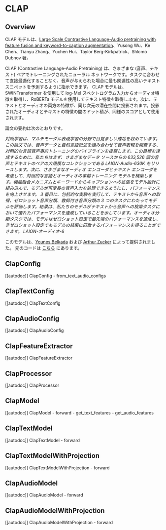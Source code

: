 <!--Copyright 2023 The HuggingFace Team. All rights reserved.

Licensed under the Apache License, Version 2.0 (the "License"); you may not use this file except in compliance with
the License. You may obtain a copy of the License at

http://www.apache.org/licenses/LICENSE-2.0

Unless required by applicable law or agreed to in writing, software distributed under the License is distributed on
an "AS IS" BASIS, WITHOUT WARRANTIES OR CONDITIONS OF ANY KIND, either express or implied. See the License for the
specific language governing permissions and limitations under the License.

⚠️ Note that this file is in Markdown but contain specific syntax for our doc-builder (similar to MDX) that may not be
rendered properly in your Markdown viewer.

-->

# CLAP

## Overview

CLAP モデルは、[Large Scale Contrastive Language-Audio pretraining with
feature fusion and keyword-to-caption augmentation](https://arxiv.org/pdf/2211.06687.pdf)、Yusong Wu、Ke Chen、Tianyu Zhang、Yuchen Hui、Taylor Berg-Kirkpatrick、Shlomo Dubnov 著。

CLAP (Contrastive Language-Audio Pretraining) は、さまざまな (音声、テキスト) ペアでトレーニングされたニューラル ネットワークです。タスクに合わせて直接最適化することなく、音声が与えられた場合に最も関連性の高いテキスト スニペットを予測するように指示できます。 CLAP モデルは、SWINTransformer を使用して log-Mel スペクトログラム入力からオーディオ特徴を取得し、RoBERTa モデルを使用してテキスト特徴を取得します。次に、テキストとオーディオの両方の特徴が、同じ次元の潜在空間に投影されます。投影されたオーディオとテキストの特徴の間のドット積が、同様のスコアとして使用されます。

論文の要約は次のとおりです。

*対照学習は、マルチモーダル表現学習の分野で目覚ましい成功を収めています。この論文では、音声データと自然言語記述を組み合わせて音声表現を開発する、対照的な言語音声事前トレーニングのパイプラインを提案します。この目標を達成するために、私たちはまず、さまざまなデータ ソースからの 633,526 個の音声とテキストのペアの大規模なコレクションである LAION-Audio-630K をリリースします。次に、さまざまなオーディオ エンコーダとテキスト エンコーダを考慮して、対照的な言語とオーディオの事前トレーニング モデルを構築します。機能融合メカニズムとキーワードからキャプションへの拡張をモデル設計に組み込んで、モデルが可変長の音声入力を処理できるようにし、パフォーマンスを向上させます。 3 番目に、包括的な実験を実行して、テキストから音声への取得、ゼロショット音声分類、教師付き音声分類の 3 つのタスクにわたってモデルを評価します。結果は、私たちのモデルがテキストから音声への検索タスクにおいて優れたパフォーマンスを達成していることを示しています。オーディオ分類タスクでは、モデルはゼロショット設定で最先端のパフォーマンスを達成し、非ゼロショット設定でもモデルの結果に匹敵するパフォーマンスを得ることができます。 LAION-オーディオ-6*

このモデルは、[Younes Belkada](https://huggingface.co/ybelkada) および [Arthur Zucker](https://huggingface.co/ArthurZ) によって提供されました。
元のコードは [こちら](https://github.com/LAION-AI/Clap) にあります。

## ClapConfig

[[autodoc]] ClapConfig
    - from_text_audio_configs

## ClapTextConfig

[[autodoc]] ClapTextConfig

## ClapAudioConfig

[[autodoc]] ClapAudioConfig

## ClapFeatureExtractor

[[autodoc]] ClapFeatureExtractor

## ClapProcessor

[[autodoc]] ClapProcessor

## ClapModel

[[autodoc]] ClapModel
    - forward
    - get_text_features
    - get_audio_features

## ClapTextModel

[[autodoc]] ClapTextModel
    - forward

## ClapTextModelWithProjection

[[autodoc]] ClapTextModelWithProjection
    - forward

## ClapAudioModel

[[autodoc]] ClapAudioModel
    - forward

## ClapAudioModelWithProjection

[[autodoc]] ClapAudioModelWithProjection
    - forward
    